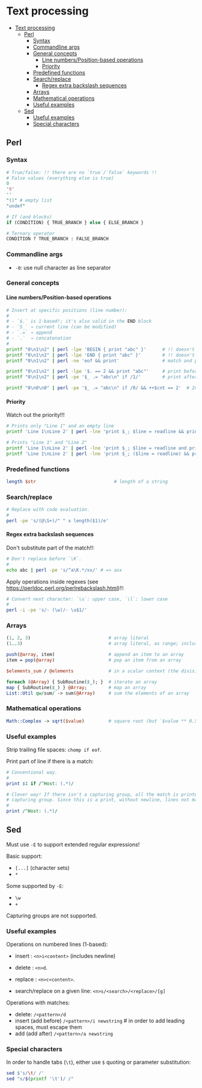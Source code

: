 # Text processing

- [Text processing](#text-processing)
  - [Perl](#perl)
    - [Syntax](#syntax)
    - [Commandline args](#commandline-args)
    - [General concepts](#general-concepts)
      - [Line numbers/Position-based operations](#line-numbersposition-based-operations)
      - [Priority](#priority)
    - [Predefined functions](#predefined-functions)
    - [Search/replace](#searchreplace)
      - [Regex extra backslash sequences](#regex-extra-backslash-sequences)
    - [Arrays](#arrays)
    - [Mathematical operations](#mathematical-operations)
    - [Useful examples](#useful-examples)
  - [Sed](#sed)
    - [Useful examples](#useful-examples-1)
    - [Special characters](#special-characters)

## Perl

### Syntax

```perl
# True/false: !! there are no `true`/`false` keywords !!
# False values (everything else is true)
0
'0'
''
"()" # empty list
"undef"

# If (and blocks)
if (CONDITION) { TRUE_BRANCH } else { ELSE_BRANCH }

# Ternary operator
CONDITION ? TRUE_BRANCH : FALSE_BRANCH
```

### Commandline args

- `-0`: use null character as line separator

### General concepts

#### Line numbers/Position-based operations

```sh
# Insert at specific positions (line number):
#
# - `$.` is 1-based!; it's also valid in the END block
# - `S_` → current line (can be modified)
# - `.=` → append
# - `.`  → concatenation
#
printf "0\n1\n2" | perl -lpe 'BEGIN { print "abc" }'      # !! doesn't work inplace !!
printf "0\n1\n2" | perl -lpe 'END { print "abc" }'        # !! doesn't work inplace !!
printf "0\n1\n2" | perl -ne 'eof && print'                # match and print last line

printf "0\n1\n2" | perl -lpe '$. == 2 && print "abc"'     # print before a numbered line => `0 abc 1 2`
printf "0\n1\n2" | perl -pe '$_ .= "abc\n" if /1/'        # print after a match; !! `/regex/ && ...` doesn't work! !!

printf "0\n0\n0" | perl -pe '$_ .= "abc\n" if /0/ && ++$cnt == 2'  # 2nd occurrence of the pattern (!!) => 0 0 abc 0
```

#### Priority

Watch out the priority!!!

```sh
# Prints only "Line 1" and an empty line
printf 'Line 1\nLine 2' | perl -lne 'print $_; $line = readline && print $line'

# Prints "Line 1" and "Line 2"
printf 'Line 1\nLine 2' | perl -lne 'print $_; $line = readline and print $line'
printf 'Line 1\nLine 2' | perl -lne 'print $_; ($line = readline) && print $line'
```

### Predefined functions

```perl
length $str                             # length of a string
```

### Search/replace

```sh
# Replace with code evaluation.
#
perl -pe 's/(@\S+)/" " x length($1)/e'
```

#### Regex extra backslash sequences

Don't substitute part of the match!!:

```sh
# Don't replace before `\K`.
#
echo abc | perl -pe 's/^a\K.*/xx/' # => axx
```

Apply operations inside regexes (see https://perldoc.perl.org/perlrebackslash.html)!!:

```sh
# Convert next character: `\u`: upper case, `\l`: lower case
#
perl -i -pe 's/- (\w)/- \u$1/'
```

### Arrays

```perl
(1, 2, 3)                             # array literal
(1..3)                                # array literal, as range; inclusive

push(@array, item)                    # append an item to an array
item = pop(@array)                    # pop an item from an array

$elements_sum / @elements             # in a scalar context (the division, in this case), an array yields its length

foreach (@Array) { SubRoutine($_); }  # iterate an array
map { SubRoutine($_) } @Array;        # map an array
List::Util qw/sum/ -> sum(@Array)     # sum the elements of an array
```

### Mathematical operations

```perl
Math::Complex -> sqrt($value)         # square root (but `$value ** 0.5` works as well)
```

### Useful examples

Strip trailing file spaces: `chomp if eof`.

Print part of line if there is a match:

```perl
# Conventional way.
#
print $1 if /^Host: (.*)/

# Clever way! If there isn't a capturing group, all the match is printed, otherwise, only the
# capturing group. Since this is a print, without newline, lines not matching don't print anything!
#
print /^Host: (.*)/
```

## Sed

Must use `-E` to support extended regular expressions!

Basic support:

- `[...]` (character sets)
- `*`

Some supported by `-E`:

- `\w`
- `+`

Capturing groups are not supported.

### Useful examples

Operations on numbered lines (1-based):

- insert : `<n>i<content>` (includes newline)
- delete : `<n>d`.
- replace : `<n>c<content>`.

- search/replace on a given line: `<n>s/<search>/<replace>/[g]`

Operations with matches:

- delete: `/<pattern>/d`
- insert (add before) `/<pattern>/i newstring` # in order to add leading spaces, must escape them
- add (add after) `/<pattern>/a newstring`

### Special characters

In order to handle tabs (`\t`), either use `$` quoting or parameter substitution:

```sh
sed $'s/\t/ /'
sed "s/$(printf '\t')/ /"
```
